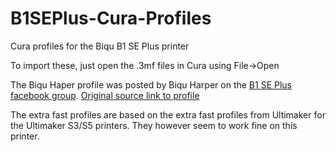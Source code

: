 # B1SEPlus-Cura-Profiles
Cura profiles for the Biqu B1 SE Plus printer

To import these, just open the .3mf files in Cura using File->Open

The Biqu Haper profile was posted by Biqu Harper on the [B1 SE Plus facebook group](https://www.facebook.com/groups/548628272978858).
[Original source link to profile](https://1drv.ms/u/s!Ao7qAopEnejygniVQ86KEEiA9rzw?e=ZA0oSE)

The extra fast profiles are based on the extra fast profiles from Ultimaker for the Ultimaker S3/S5 printers. They however seem to work fine on this printer. 
